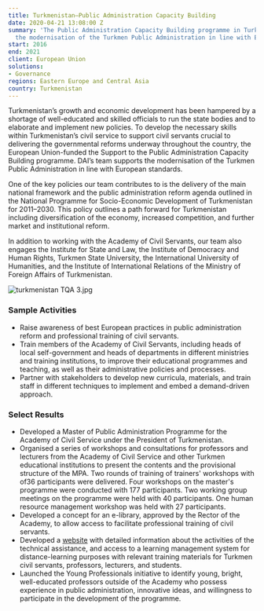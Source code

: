 ```yaml
---
title: Turkmenistan—Public Administration Capacity Building
date: 2020-04-21 13:08:00 Z
summary: 'The Public Administration Capacity Building programme in Turkmenistan supports
  the modernisation of the Turkmen Public Administration in line with European standards. '
start: 2016
end: 2021
client: European Union
solutions:
- Governance
regions: Eastern Europe and Central Asia
country: Turkmenistan
---
```


Turkmenistan’s growth and economic development has been hampered by a shortage of well-educated and skilled officials to run the state bodies and to elaborate and implement new policies. To develop the necessary skills within Turkmenistan’s civil service to support civil servants crucial to delivering the governmental reforms underway throughout the country, the European Union-funded the Support to the Public Administration Capacity Building programme. DAI’s team supports the modernisation of the Turkmen Public Administration in line with European standards. 

One of the key policies our team contributes to is the delivery of the main national framework and the public administration reform agenda outlined in the National Programme for Socio-Economic Development of Turkmenistan for 2011–2030. This policy outlines a path forward for Turkmenistan including diversification of the economy, increased competition, and further market and institutional reform. 

In addition to working with the Academy of Civil Servants, our team also engages the Institute for State and Law, the Institute of Democracy and Human Rights, Turkmen State University, the International University of Humanities, and the Institute of International Relations of the Ministry of Foreign Affairs of Turkmenistan. 

![turkmenistan TQA 3.jpg](/uploads/turkmenistan%20TQA%203.jpg)

### Sample Activities

* Raise awareness of best European practices in public administration reform and professional training of civil servants. 
* Train members of the Academy of Civil Servants, including heads of local self-government and heads of departments in different ministries and training institutions, to improve their educational programmes and teaching, as well as their administrative policies and processes.
* Partner with stakeholders to develop new curricula, materials, and train staff in different techniques to implement and embed a demand-driven approach.

### Select Results
 
* Developed a Master of Public Administration Programme for the Academy of Civil Service under the President of Turkmenistan.  
* Organised a series of workshops and consultations for professors and lecturers from the Academy of Civil Service and other Turkmen educational institutions to present the contents and the provisional structure of the MPA. Two rounds of training of trainers' workshops with of36 participants were delivered. Four workshops on the master's programme were conducted with 177 participants. Two working group meetings on the programme were held with 40 participants. One human resource management workshop was held with 27 participants.
* Developed a concept for an e-library, approved by the Rector of the Academy, to allow access to facilitate professional training of civil servants.
* Developed a [website](https://publicadmin-tm.eu/) with detailed information about the activities of the technical assistance, and access to a learning management system for distance-learning purposes with relevant training materials for Turkmen civil servants, professors, lecturers, and students. 
* Launched the Young Professionals initiative to identify young, bright, well-educated professors outside of the Academy who possess experience in public administration, innovative ideas, and willingness to participate in the development of the programme.
